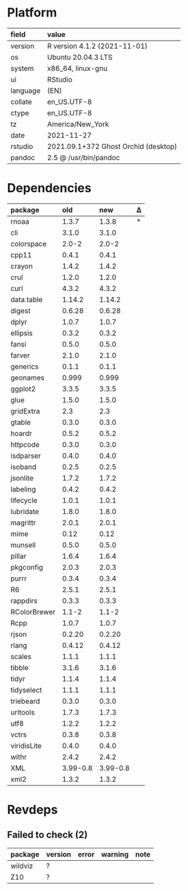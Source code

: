 # Platform

|field    |value                                |
|:--------|:------------------------------------|
|version  |R version 4.1.2 (2021-11-01)         |
|os       |Ubuntu 20.04.3 LTS                   |
|system   |x86_64, linux-gnu                    |
|ui       |RStudio                              |
|language |(EN)                                 |
|collate  |en_US.UTF-8                          |
|ctype    |en_US.UTF-8                          |
|tz       |America/New_York                     |
|date     |2021-11-27                           |
|rstudio  |2021.09.1+372 Ghost Orchid (desktop) |
|pandoc   |2.5 @ /usr/bin/pandoc                |

# Dependencies

|package      |old      |new      |Δ  |
|:------------|:--------|:--------|:--|
|rnoaa        |1.3.7    |1.3.8    |*  |
|cli          |3.1.0    |3.1.0    |   |
|colorspace   |2.0-2    |2.0-2    |   |
|cpp11        |0.4.1    |0.4.1    |   |
|crayon       |1.4.2    |1.4.2    |   |
|crul         |1.2.0    |1.2.0    |   |
|curl         |4.3.2    |4.3.2    |   |
|data.table   |1.14.2   |1.14.2   |   |
|digest       |0.6.28   |0.6.28   |   |
|dplyr        |1.0.7    |1.0.7    |   |
|ellipsis     |0.3.2    |0.3.2    |   |
|fansi        |0.5.0    |0.5.0    |   |
|farver       |2.1.0    |2.1.0    |   |
|generics     |0.1.1    |0.1.1    |   |
|geonames     |0.999    |0.999    |   |
|ggplot2      |3.3.5    |3.3.5    |   |
|glue         |1.5.0    |1.5.0    |   |
|gridExtra    |2.3      |2.3      |   |
|gtable       |0.3.0    |0.3.0    |   |
|hoardr       |0.5.2    |0.5.2    |   |
|httpcode     |0.3.0    |0.3.0    |   |
|isdparser    |0.4.0    |0.4.0    |   |
|isoband      |0.2.5    |0.2.5    |   |
|jsonlite     |1.7.2    |1.7.2    |   |
|labeling     |0.4.2    |0.4.2    |   |
|lifecycle    |1.0.1    |1.0.1    |   |
|lubridate    |1.8.0    |1.8.0    |   |
|magrittr     |2.0.1    |2.0.1    |   |
|mime         |0.12     |0.12     |   |
|munsell      |0.5.0    |0.5.0    |   |
|pillar       |1.6.4    |1.6.4    |   |
|pkgconfig    |2.0.3    |2.0.3    |   |
|purrr        |0.3.4    |0.3.4    |   |
|R6           |2.5.1    |2.5.1    |   |
|rappdirs     |0.3.3    |0.3.3    |   |
|RColorBrewer |1.1-2    |1.1-2    |   |
|Rcpp         |1.0.7    |1.0.7    |   |
|rjson        |0.2.20   |0.2.20   |   |
|rlang        |0.4.12   |0.4.12   |   |
|scales       |1.1.1    |1.1.1    |   |
|tibble       |3.1.6    |3.1.6    |   |
|tidyr        |1.1.4    |1.1.4    |   |
|tidyselect   |1.1.1    |1.1.1    |   |
|triebeard    |0.3.0    |0.3.0    |   |
|urltools     |1.7.3    |1.7.3    |   |
|utf8         |1.2.2    |1.2.2    |   |
|vctrs        |0.3.8    |0.3.8    |   |
|viridisLite  |0.4.0    |0.4.0    |   |
|withr        |2.4.2    |2.4.2    |   |
|XML          |3.99-0.8 |3.99-0.8 |   |
|xml2         |1.3.2    |1.3.2    |   |

# Revdeps

## Failed to check (2)

|package |version |error |warning |note |
|:-------|:-------|:-----|:-------|:----|
|wildviz |?       |      |        |     |
|Z10     |?       |      |        |     |

